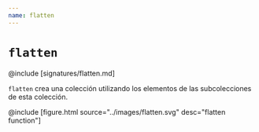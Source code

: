 ```yaml
---
name: flatten
---
```


# `flatten`

@include [signatures/flatten.md]

`flatten` crea una colección utilizando los elementos de las subcolecciones de esta colección.

@include [figure.html source="../images/flatten.svg" desc="flatten function"]
